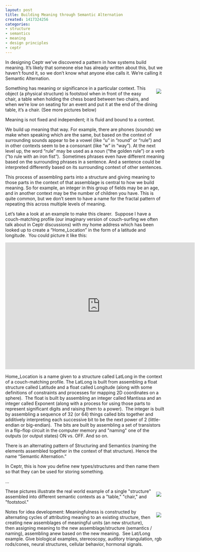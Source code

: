 ```yaml
---
layout: post
title: Building Meaning through Semantic Alternation
created: 1417324256
categories:
- structure
- semantics
- meaning
- design principles
- ceptr
---
```

<p>In designing Ceptr we’ve discovered a pattern in how systems build meaning. It’s likely that someone else has already written about this, but we haven’t found it, so we don’t know what anyone else calls it. We’re calling it Semantic Alternation.</p><p><img src="/sites/artbrock.com/files/images/ott1.jpg" style="float: right; padding: 10px;">Something has meaning or significance in a particular context. This object (a physical structure) is footstool when in front of the easy chair, a table when holding the chess board between two chairs, and when we’re low on seating for an event and put it at the end of the dining table, it’s a chair. (See more pictures below)</p><p>Meaning is not fixed and independent; it is fluid and bound to a context.</p><p><!--break--></p><p>We build up meaning that way. For example, there are phones (sounds) we make when speaking which are the same, but based on the context of surrounding sounds appear to be a vowel (like “u” in “round” or “rule”) and in other contexts seem to be a consonant (like “w” in “way”). At the next level up, the word “rule” may be used as a noun (“the golden rule”) or a verb (“to rule with an iron fist”). &nbsp;Sometimes phrases even have different meaning based on the surrounding phrases in a sentence. And a sentence could be interpreted differently based on its surrounding context of other sentences.</p><p>This process of assembling parts into a structure and giving meaning to those parts in the context of that assemblage is central to how we build meaning. So for example, an integer in this group of fields may be an age, and in another context may be the number of children you have. This is quite common, but we don’t seem to have a name for the fractal pattern of repeating this across multiple levels of meaning.</p><p>Let’s take a look at an example to make this clearer.&nbsp; Suppose I have a couch-matching profile (our imaginary version of couch-surfing we often talk about in Ceptr discussions) with my home address which has been looked up to create a “Home_Location” in the form of a latitude and longitude. &nbsp;You could picture it like this:</p><p><iframe allowfullscreen="" frameborder="0" height="400" id="iframe_container" mozallowfullscreen="" src="https://prezi.com/embed/y-1ttw3mttkg/?bgcolor=ffffff&amp;lock_to_path=1&amp;autoplay=0&amp;autohide_ctrls=0#" webkitallowfullscreen="" width="600"></iframe></p><p>Home_Location is a name given to a structure called LatLong in the context of a couch-matching profile. The LatLong is built from assembling a float structure called Latitude and a float called Longitude (along with some definitions of constraints and processes for mapping 2D coordinates on a sphere).&nbsp; The float is built by assembling an integer called Mantissa and an integer called Exponent (along with a process for using those parts to represent significant digits and raising them to a power).&nbsp; The integer is built by assembling a sequence of 32 (or 64) things called bits together and additively interpreting each successive bit to be the next power of 2 (little-endian or big-endian).&nbsp; The bits are built by assembling a set of transistors in a flip-flop circuit in the computer memory and "naming" one of the outputs (or output states) ON vs. OFF. And so on.</p><p>There is an alternating pattern of Structuring and Semantics (naming the elements assembled together in the context of that structure). Hence the name “Semantic Alternation.”</p><p>In Ceptr, this is how you define new types/structures and then name them so that they can be used for storing something.</p><p>...</p><p><img src="/sites/artbrock.com/files/images/ott2.jpg" style="float:right; padding:10px;"></p><p>These pictures illustrate the real world example of a single "structure" assembled into different semantic contexts as a "table," "chair," and "footstool."</p><p><img src="/sites/artbrock.com/files/images/ott3.jpg" style="float:right; padding:10px;">Notes for idea development: Meaningfulness is constructed by alternating cycles of attributing meaning to an existing structure, then creating new assemblages of meaningful units (an new structure), then assigning meaning to the new assemblage/structure (semantics / naming), assembling anew based on the new meaning.&nbsp; See Lat/Long example. Give biological examples, stereoscopy, auditory triangulation, rgb rods/cones, neural structures, cellular behavior, hormonal signals.</p>
